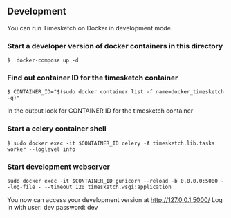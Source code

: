 ## Development

You can run Timesketch on Docker in development mode.

### Start a developer version of docker containers in this directory

```
$  docker-compose up -d
```

### Find out container ID for the timesketch container

```
$ CONTAINER_ID="$(sudo docker container list -f name=docker_timesketch -q)"
```
In the output look for CONTAINER ID for the timesketch container

### Start a celery container shell
```
$ sudo docker exec -it $CONTAINER_ID celery -A timesketch.lib.tasks worker --loglevel info
```

### Start development webserver

```
sudo docker exec -it $CONTAINER_ID gunicorn --reload -b 0.0.0.0:5000 --log-file - --timeout 120 timesketch.wsgi:application
```

You now can access your development version at http://127.0.0.1:5000/
Log in with user: dev password: dev

